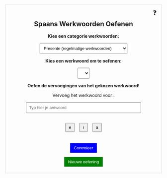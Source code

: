 

<div style="text-align: center; padding: 20px; border: 1px solid #ddd; max-width: 600px; margin: auto; position: relative;">
  <h2>Spaans Werkwoorden Oefenen</h2>

  <!-- Vraagteken knop in de rechterbovenhoek -->
  <button id="help-button" style="position: absolute; top: 10px; right: 10px; background: none; border: none; font-size: 20px; cursor: pointer;">❓</button>

  <!-- Samenvatting popup voor vervoegingen en klinkerverandering -->
  <div id="help-popup" style="display: none; position: absolute; top: 40px; right: 10px; padding: 15px; background-color: #f1f1f1; border: 1px solid #ddd; max-width: 300px; box-shadow: 0 4px 8px rgba(0, 0, 0, 0.1); font-size: 14px;">
    <div id="help-content">
      <!-- De inhoud wordt dynamisch geladen afhankelijk van het geselecteerde werkwoord -->
    </div>
    <button id="close-popup" style="background: red; color: white; border: none; padding: 5px 10px; cursor: pointer;">Sluit</button>
  </div>

  <!-- Categorieën voor werkwoorden -->
  <p><strong>Kies een categorie werkwoorden:</strong></p>
  <select id="category-selection" style="padding: 8px;">
    <option value="presente">Presente (regelmatige werkwoorden)</option>
    <option value="irregulares">Irregulares (onregelmatige werkwoorden)</option>
  </select>

  <!-- Werkwoordkeuze sectie -->
  <p><strong>Kies een werkwoord om te oefenen:</strong></p>
  <select id="verb-selection" style="padding: 8px;">
    <!-- Dit zal dynamisch worden bijgewerkt op basis van de categorie -->
  </select>

  <p><strong>Oefen de vervoegingen van het gekozen werkwoord!</strong></p>

  <p>Vervoeg het werkwoord <strong id="verb"></strong> voor <strong id="pronoun"></strong>:</p>
  <input type="hidden" id="correct-answer">
  <input type="text" id="user-answer" placeholder="Typ hier je antwoord" style="padding: 8px; width: 80%;"><br><br>

  <!-- Knoppen voor het toevoegen van accenten -->
  <div style="margin-top: 10px;">
    <button onclick="addAccent('é')" style="padding: 5px 10px; margin: 5px;">é</button>
    <button onclick="addAccent('í')" style="padding: 5px 10px; margin: 5px;">í</button>
    <button onclick="addAccent('á')" style="padding: 5px 10px; margin: 5px;">á</button>
  </div><br>

  <button id="check-answer" style="background: blue; color: white; padding: 8px 12px; border: none; cursor: pointer;">Controleer</button>
  <p id="feedback" style="margin-top: 10px; font-weight: bold;"></p>
  <button id="new-exercise" style="background: green; color: white; padding: 8px 12px; border: none; cursor: pointer;">Nieuwe oefening</button>
</div>

<script>
  document.addEventListener("DOMContentLoaded", function () {
    const verbs = {
      presente: {
        hablar: ["hablo", "hablas", "habla", "hablamos", "habláis", "hablan"],
        comer: ["como", "comes", "come", "comemos", "coméis", "comen"],
        vivir: ["vivo", "vives", "vive", "vivimos", "vivís", "viven"]
      },
      irregulares: {
        ser: ["soy", "eres", "es", "somos", "sois", "son"],
        estar: ["estoy", "estás", "está", "estamos", "estáis", "están"],
        tener: ["tengo", "tienes", "tiene", "tenemos", "tenéis", "tienen"],
        ir: ["voy", "vas", "va", "vamos", "vais", "van"],
        hacer: ["hago", "haces", "hace", "hacemos", "hacéis", "hacen"],
        decir: ["digo", "dices", "dice", "decimos", "decís", "dicen"],
        poder: ["puedo", "puedes", "puede", "podemos", "podéis", "pueden"],
        venir: ["vengo", "vienes", "viene", "venimos", "venís", "vienen"],
        saber: ["sé", "sabes", "sabe", "sabemos", "sabéis", "saben"],
        querer: ["quiero", "quieres", "quiere", "queremos", "queréis", "quieren"],
        ver: ["veo", "ves", "ve", "vemos", "veis", "ven"],
        dar: ["doy", "das", "da", "damos", "dais", "dan"],
        caber: ["quepo", "cabes", "cabe", "cabemos", "cabéis", "caben"],
        producir: ["produzco", "produces", "produce", "producimos", "producís", "producen"],
        traer: ["traigo", "traes", "trae", "traemos", "traéis", "traen"],
        huir: ["huyo", "huyes", "huye", "huimos", "huís", "huyen"],
        oír: ["oigo", "oyes", "oye", "oímos", "oís", "oyen"],
        conducir: ["conduzco", "conduces", "conduce", "conducimos", "conducís", "conducen"],
        seguir: ["sigo", "sigues", "sigue", "seguimos", "seguís", "siguen"],
        dormir: ["duermo", "duermes", "duerme", "dormimos", "dormís", "duermen"]
      }
    };

    const pronouns = ["yo", "tú", "él/ella/usted", "nosotros/as", "vosotros/as", "ellos/ellas/ustedes"];

    // Update werkwoorden op basis van de gekozen categorie
    function updateVerbSelection(category) {
      const verbSelection = document.getElementById("verb-selection");
      verbSelection.innerHTML = ""; // Verwijder eerdere keuzes
      const selectedVerbs = verbs[category];

      // Voeg de werkwoorden toe aan de dropdown
      for (const verb in selectedVerbs) {
        const option = document.createElement("option");
        option.value = verb;
        option.textContent = verb;
        verbSelection.appendChild(option);
      }

      // Zet de eerste keuze in de dropdown
      if (verbSelection.options.length > 0) {
        verbSelection.selectedIndex = 0;
      }

      // Werk de vraagteken popup bij met relevante uitleg
      updateHelpContent();
    }

    // Update de uitleg voor de vraagteken knop afhankelijk van het werkwoord
    function updateHelpContent() {
      const selectedVerb = document.getElementById("verb-selection").value;
      const category = document.getElementById("category-selection").value;

      let helpContent = "";
      
      if (category === "presente") {
        // Regelmatige werkwoorden
        helpContent = `
          <p><strong>Samenvatting van vervoegingen voor ${selectedVerb}:</strong></p>
          <p>yo ${verbs.presente[selectedVerb][0]}</p>
          <p>tú ${verbs.presente[selectedVerb][1]}</p>
          <p>él/ella/usted ${verbs.presente[selectedVerb][2]}</p>
          <p>nosotros/as ${verbs.presente[selectedVerb][3]}</p>
          <p>vosotros/as ${verbs.presente[selectedVerb][4]}</p>
          <p>ellos/ellas/ustedes ${verbs.presente[selectedVerb][5]}</p>
        `;
      } else {
        // Onregelmatige werkwoorden
        helpContent = `
          <p><strong>Samenvatting van vervoegingen voor ${selectedVerb} (onregelmatig):</strong></p>
          <p>yo ${verbs.irregulares[selectedVerb][0]}</p>
          <p>tú ${verbs.irregulares[selectedVerb][1]}</p>
          <p>él/ella/usted ${verbs.irregulares[selectedVerb][2]}</p>
          <p>nosotros/as ${verbs.irregulares[selectedVerb][3]}</p>
          <p>vosotros/as ${verbs.irregulares[selectedVerb][4]}</p>
          <p>ellos/ellas/ustedes ${verbs.irregulares[selectedVerb][5]}</p>
          <hr>
          <p><strong>Klinkerverandering:</strong> <em>Deze werkwoorden volgen een klinkerverandering in de stam:</em></p>
          <ul>
            <li><strong>e → ie</strong>: Pensar (pienso), Entender (entiendo)</li>
            <li><strong>o → ue</strong>: Poder (puedo), Dormir (duermo)</li>
            <li><strong>e → i</strong>: Pedir (pido), Servir (sirvo)</li>
          </ul>
        `;
      }

      document.getElementById("help-content").innerHTML = helpContent;
    }

    // Haal willekeurig werkwoord en pronoun
    function getRandomVerb() {
      const category = document.getElementById("category-selection").value;
      const selectedVerb = document.getElementById("verb-selection").value;
      const verbList = verbs[category];
      const pronounIndex = Math.floor(Math.random() * pronouns.length);

      return {
        verb: selectedVerb,
        pronoun: pronouns[pronounIndex],
        correctAnswer: verbList[selectedVerb][pronounIndex]
      };
    }

    // Zet een nieuwe oefening op
    function setupExercise() {
      const { verb, pronoun, correctAnswer } = getRandomVerb();
      document.getElementById("verb").textContent = verb;
      document.getElementById("pronoun").textContent = pronoun;
      document.getElementById("correct-answer").value = correctAnswer;
      document.getElementById("user-answer").value = "";
      document.getElementById("feedback").textContent = "";
    }

    // Controleer het antwoord van de gebruiker
    document.getElementById("check-answer").addEventListener("click", function () {
      const userAnswer = document.getElementById("user-answer").value.toLowerCase();
      const correctAnswer = document.getElementById("correct-answer").value;
      const feedback = document.getElementById("feedback");

      if (userAnswer === correctAnswer) {
        feedback.textContent = "✅ Correct! Goed gedaan!";
      } else {
        feedback.textContent = `❌ Fout! Het juiste antwoord is: ${correctAnswer}`;
      }
    });

    // Maak nieuwe oefening
    document.getElementById("new-exercise").addEventListener("click", setupExercise);

    // Update de werkwoorden als de categorie verandert
    document.getElementById("category-selection").addEventListener("change", function () {
      updateVerbSelection(this.value);
      setupExercise(); // Update de oefening nadat de categorie verandert
    });

    // Update de werkwoorden als het gekozen werkwoord verandert
    document.getElementById("verb-selection").addEventListener("change", function () {
      updateHelpContent();  // Update de uitleg
      setupExercise();  // Update de oefening
    });

    // Functie om accent toe te voegen
    window.addAccent = function (accent) {
      const currentText = document.getElementById("user-answer").value;
      document.getElementById("user-answer").value = currentText + accent;
    };

    // Vraagtekenknop en popup logica
    document.getElementById("help-button").addEventListener("click", function () {
      const popup = document.getElementById("help-popup");
      popup.style.display = popup.style.display === "block" ? "none" : "block";
    });

    // Sluit de popup
    document.getElementById("close-popup").addEventListener("click", function () {
      document.getElementById("help-popup").style.display = "none";
    });

    // Initialisatie
    updateVerbSelection("presente");  // Start met de "presente" categorie
    setupExercise();  // Start de oefening
  });
</script>


